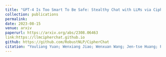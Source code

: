 ```yaml
---
title: "GPT-4 Is Too Smart To Be Safe: Stealthy Chat with LLMs via Cipher"
collection: publications
permalink: 
date: 2023-08-15
venue: arxiv
paperurl: https://arxiv.org/abs/2308.06463
link:https://llmcipherchat.github.io
github: https://github.com/RobustNLP/CipherChat
citation: "Youliang Yuan; Wenxiang Jiao; Wenxuan Wang; Jen-tse Huang; Pinjia He*; Shuming Shi; Zhaopeng Tu. <br><i>arxiv</i>"
---
```

